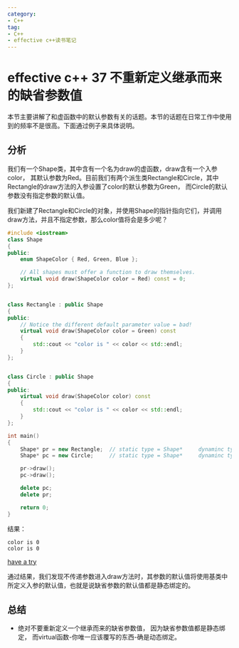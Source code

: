 ```yaml
---
category: 
- C++
tag:
- C++
- effective c++读书笔记
---
```


# effective c++ 37 不重新定义继承而来的缺省参数值

本节主要讲解了和虚函数中的默认参数有关的话题。本节的话题在日常工作中使用到的频率不是很高。下面通过例子来具体说明。

## 分析

我们有一个Shape类，其中含有一个名为draw的虚函数，draw含有一个入参color， 其默认参数为Red。目前我们有两个派生类Rectangle和Circle，其中Rectangle的draw方法的入参设置了color的默认参数为Green， 而Circle的默认参数没有指定参数的默认值。

我们新建了Rectangle和Circle的对象，并使用Shape的指针指向它们，并调用draw方法，并且不指定参数，那么color值将会是多少呢？

```cpp
#include <iostream>
class Shape
{
public:
	enum ShapeColor { Red, Green, Blue };

	// All shapes must offer a function to draw themselves.
	virtual void draw(ShapeColor color = Red) const = 0;
};


class Rectangle : public Shape
{
public:
	// Notice the different default parameter value = bad!
	virtual void draw(ShapeColor color = Green) const
	{
        std::cout << "color is " << color << std::endl;
	}
};


class Circle : public Shape
{
public:
	virtual void draw(ShapeColor color) const
	{
        std::cout << "color is " << color << std::endl;        
	}
};

int main()
{
	Shape* pr = new Rectangle;	// static type = Shape*		dynaminc type = Rectangle*
	Shape* pc = new Circle;		// static type = Shape*		dynaminc type = Circle*

    pr->draw();
	pc->draw();

	delete pc;
	delete pr;

	return 0;
}
```

结果：

```
color is 0
color is 0
```

[have a try](https://godbolt.org/z/vc3o849Ws)

通过结果，我们发现不传递参数进入draw方法时，其参数的默认值将使用基类中所定义入参的默认值，也就是说缺省参数的默认值都是静态绑定的。

## 总结

- 绝对不要重新定义一个继承而来的缺省参数值， 因为缺省参数值都是静态绑定， 而virtual函数-你唯一应该覆写的东西-确是动态绑定。


